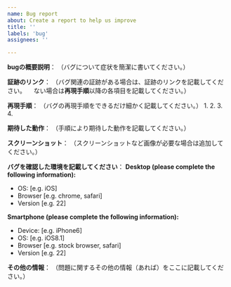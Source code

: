 ```yaml
---
name: Bug report
about: Create a report to help us improve
title: ''
labels: 'bug'
assignees: ''

---
```


**bugの概要説明**：
（バグについて症状を簡潔に書いてください。）

**証跡のリンク**：
（バグ関連の証跡がある場合は、証跡のリンクを記載してください。
　ない場合は**再現手順**以降の各項目を記載してください。）


**再現手順**：
（バグの再現手順をできるだけ細かく記載してください。）
1. 
2. 
3. 
4. 

**期待した動作**：
（手順により期待した動作を記載してください。）

**スクリーンショット**：
（スクリーンショットなど画像が必要な場合は追加してください。）

**バグを確認した環境を記載してください**：
**Desktop (please complete the following information):**
 - OS: [e.g. iOS]
 - Browser [e.g. chrome, safari]
 - Version [e.g. 22]

**Smartphone (please complete the following information):**
 - Device: [e.g. iPhone6]
 - OS: [e.g. iOS8.1]
 - Browser [e.g. stock browser, safari]
 - Version [e.g. 22]

**その他の情報**：
（問題に関するその他の情報（あれば）をここに記載してください。）

